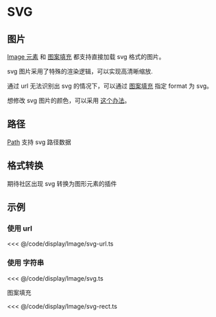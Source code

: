<script setup>
import Case from '/component/Case.vue'
</script>

# SVG

## 图片

[Image 元素](./Image.md) 和 [图案填充](/reference/property/paint/image.md) 都支持直接加载 svg 格式的图片。

svg 图片采用了特殊的渲染逻辑，可以实现高清晰缩放.

通过 url 无法识别出 svg 的情况下，可以通过 [图案填充](/reference/property/paint/image.md) 指定 format 为 svg。

想修改 svg 图片的颜色，可以采用 [这个办法](https://developers.weixin.qq.com/community/develop/article/doc/000606868600b8d5f2ae12d9551813)。

## 路径

[Path](./Path.md) 支持 svg 路径数据

## 格式转换

期待社区出现 svg 转换为图形元素的插件

## 示例

### 使用 url

<<< @/code/display/Image/svg-url.ts

### 使用 字符串

<<< @/code/display/Image/svg.ts

图案填充

<<< @/code/display/Image/svg-rect.ts
